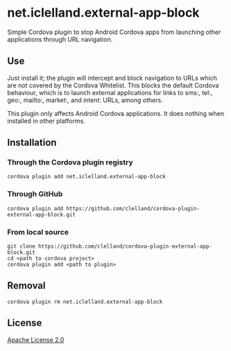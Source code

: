 net.iclelland.external-app-block
================================

Simple Cordova plugin to stop Android Cordova apps from launching other applications through URL navigation.

## Use

Just install it; the plugin will intercept and block navigation to URLs which are not covered by the Cordova Whitelist. This blocks the default Cordova behaviour, which is to launch external applications for links to sms:, tel:, geo:, mailto:, market:, and intent: URLs, among others.

This plugin only affects Android Cordova applications. It does nothing when installed in other platforms.

## Installation

### Through the Cordova plugin registry

    cordova plugin add net.iclelland.external-app-block

### Through GitHub

    cordova plugin add https://github.com/clelland/cordova-plugin-external-app-block.git

### From local source

    git clone https://github.com/clelland/cordova-plugin-external-app-block.git
    cd <path to cordova project>
    cordova plugin add <path to plugin>

## Removal

    cordova plugin rm net.iclelland.external-app-block

## License

[Apache License 2.0](http://www.apache.org/licenses/LICENSE-2.0.html)
